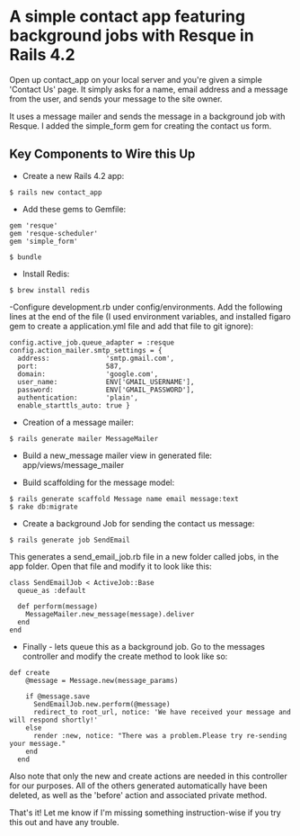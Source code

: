 # A simple contact app featuring background jobs with Resque in Rails 4.2

Open up contact_app on your local server and you're given a simple 'Contact Us' page. It simply asks for a name, email address and a message from the user, and sends your message to the site owner.

It uses a message mailer and sends the message in a background job with Resque. I added the simple_form gem for creating the contact us form.

## Key Components to Wire this Up

- Create a new Rails 4.2 app:
```
$ rails new contact_app
```

- Add these gems to Gemfile:
```
gem 'resque'
gem 'resque-scheduler'
gem 'simple_form'
```

```
$ bundle
```

- Install Redis:
```
$ brew install redis
```

-Configure development.rb under config/environments. Add the following lines at the end of the file (I used environment variables, and installed figaro gem to create a application.yml file and add that file to git ignore):
```
config.active_job.queue_adapter = :resque
config.action_mailer.smtp_settings = {
  address:              'smtp.gmail.com',
  port:                 587,
  domain:               'google.com',
  user_name:            ENV['GMAIL_USERNAME'],
  password:             ENV['GMAIL_PASSWORD'],
  authentication:       'plain',
  enable_starttls_auto: true }
```

- Creation of a message mailer:
```
$ rails generate mailer MessageMailer
```

- Build a new_message mailer view in generated file: app/views/message_mailer

- Build scaffolding for the message model:
```
$ rails generate scaffold Message name email message:text
$ rake db:migrate
```

- Create a background Job for sending the contact us message:
```
$ rails generate job SendEmail
```
This generates a send_email_job.rb file in a new folder called jobs, in the app folder. Open that file and modify it to look like this:
```
class SendEmailJob < ActiveJob::Base
  queue_as :default

  def perform(message)
    MessageMailer.new_message(message).deliver
  end
end
```

- Finally - lets queue this as a background job. Go to the messages controller and modify the create method to look like so:
```
def create
    @message = Message.new(message_params)

    if @message.save
      SendEmailJob.new.perform(@message)
      redirect_to root_url, notice: 'We have received your message and will respond shortly!'
    else
      render :new, notice: "There was a problem.Please try re-sending your message."
    end
  end
  ```
  Also note that only the new and create actions are needed in this controller for our purposes. All of the others generated automatically have been deleted, as well as the 'before' action and associated private method.

  That's it! Let me know if I'm missing something instruction-wise if you try this out and have any trouble.





